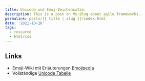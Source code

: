 ```yaml
---
title: Unicode und Emoj-Zeichensätze.
description: This is a post on My Blog about agile frameworks.
permalink: posts/{{ title | slug }}/index.html
date: '2021-10-28'
tags:
  - resource
  - html/css
---
```


## Links

- Emoji-Wiki mit Erläuterungen [Emojipedia](https://emojipedia.org/)
- Vollständige [Unicode Tabelle](https://www.compart.com/de/unicode/)
